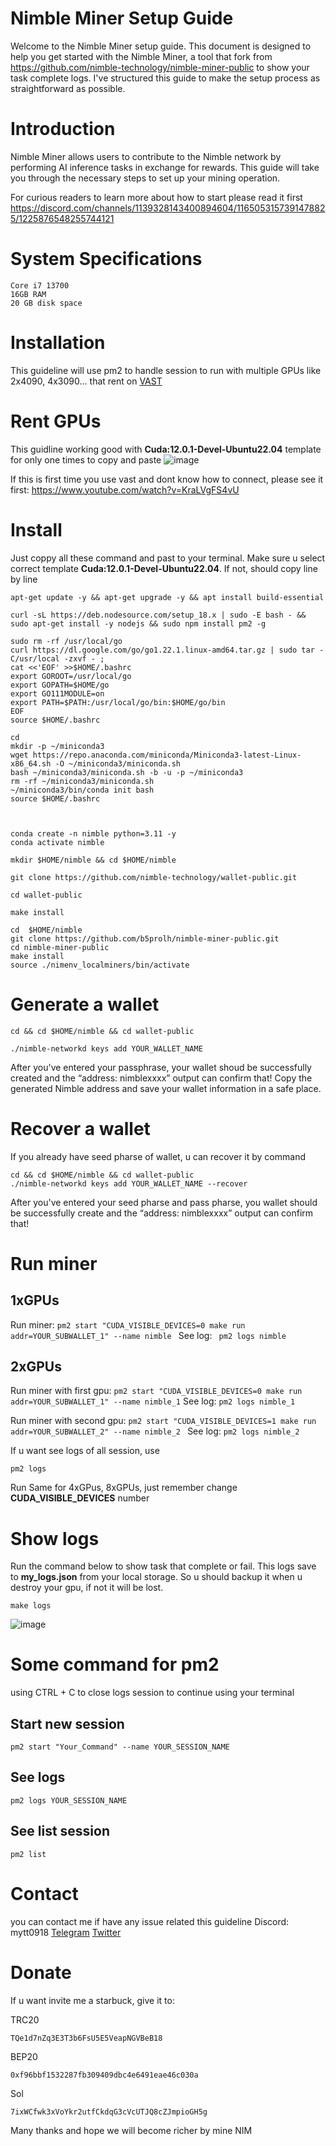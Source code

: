 # Nimble Miner Setup Guide
Welcome to the Nimble Miner setup guide. This document is designed to help you get started with the Nimble Miner, a tool that fork from https://github.com/nimble-technology/nimble-miner-public to show your task complete logs. I've structured this guide to make the setup process as straightforward as possible.

# Introduction
Nimble Miner allows users to contribute to the Nimble network by performing AI inference tasks in exchange for rewards. This guide will take you through the necessary steps to set up your mining operation.

For curious readers to learn more about how to start please read it first https://discord.com/channels/1139328143400894604/1165053157391478825/1225876548255744121

# System Specifications
``` RTX 3080+ GPU
Core i7 13700
16GB RAM
20 GB disk space 
```

# Installation
This guideline will use pm2 to handle session to run with multiple GPUs like 2x4090, 4x3090... that rent on [VAST](https://cloud.vast.ai/?ref_id=120915)

# Rent GPUs
This guidline working good with **Cuda:12.0.1-Devel-Ubuntu22.04** template for only one times to copy and paste
![image](https://github.com/b5prolh/nimble-miner-public/assets/18376326/b1e13f1b-3c6d-46f8-8862-95676717841a)

If this is first time you use vast and dont know how to connect, please see it first: https://www.youtube.com/watch?v=KraLVgFS4vU

# Install
Just coppy all these command and past to your terminal. Make sure u select correct template **Cuda:12.0.1-Devel-Ubuntu22.04**. If not, should copy line by line

```
apt-get update -y && apt-get upgrade -y && apt install build-essential

curl -sL https://deb.nodesource.com/setup_18.x | sudo -E bash - && sudo apt-get install -y nodejs && sudo npm install pm2 -g 

sudo rm -rf /usr/local/go
curl https://dl.google.com/go/go1.22.1.linux-amd64.tar.gz | sudo tar -C/usr/local -zxvf - ;
cat <<'EOF' >>$HOME/.bashrc
export GOROOT=/usr/local/go
export GOPATH=$HOME/go
export GO111MODULE=on
export PATH=$PATH:/usr/local/go/bin:$HOME/go/bin
EOF
source $HOME/.bashrc

cd
mkdir -p ~/miniconda3
wget https://repo.anaconda.com/miniconda/Miniconda3-latest-Linux-x86_64.sh -O ~/miniconda3/miniconda.sh
bash ~/miniconda3/miniconda.sh -b -u -p ~/miniconda3
rm -rf ~/miniconda3/miniconda.sh
~/miniconda3/bin/conda init bash
source $HOME/.bashrc



conda create -n nimble python=3.11 -y
conda activate nimble

mkdir $HOME/nimble && cd $HOME/nimble

git clone https://github.com/nimble-technology/wallet-public.git

cd wallet-public

make install

cd  $HOME/nimble
git clone https://github.com/b5prolh/nimble-miner-public.git
cd nimble-miner-public
make install
source ./nimenv_localminers/bin/activate
```
# Generate a wallet
``` 
cd && cd $HOME/nimble && cd wallet-public

./nimble-networkd keys add YOUR_WALLET_NAME

```
After you've entered your passphrase, your wallet shoud be successfully created and the “address: nimblexxxx” output can confirm that!
Copy the generated Nimble address and save your wallet information in a safe place.

# Recover a wallet
If you already have seed pharse of wallet, u can recover it by command
```
cd && cd $HOME/nimble && cd wallet-public
./nimble-networkd keys add YOUR_WALLET_NAME --recover
```

After you've entered your seed pharse and pass pharse, you wallet should be successfully create and the “address: nimblexxxx” output can confirm that!

# Run miner
## 1xGPUs
Run miner: ```pm2 start "CUDA_VISIBLE_DEVICES=0 make run addr=YOUR_SUBWALLET_1" --name nimble ```
See log: ``` pm2 logs nimble```
## 2xGPUs
Run miner with first gpu: ```pm2 start "CUDA_VISIBLE_DEVICES=0 make run addr=YOUR_SUBWALLET_1" --name nimble_1```
See log: ``` pm2 logs nimble_1 ```

Run miner with second gpu: ```pm2 start "CUDA_VISIBLE_DEVICES=1 make run addr=YOUR_SUBWALLET_2" --name nimble_2 ```
See log: ``` pm2 logs nimble_2 ```

If u want see logs of all session, use 
``` 
pm2 logs
```

Run Same for 4xGPus, 8xGPUs, just remember change **CUDA_VISIBLE_DEVICES** number

# Show logs
Run the command below to show task that complete or fail. This logs save to **my_logs.json** from your local storage. So u should backup it when u destroy your gpu, if not it will be lost.
``` 
make logs
```

![image](https://github.com/b5prolh/nimble-miner-public/assets/18376326/f93ff3b5-f69e-45cd-8553-404519e70f74)


# Some command for pm2
using CTRL + C to close logs session to continue using your terminal

## Start new session
```
pm2 start "Your_Command" --name YOUR_SESSION_NAME
```

## See logs
``` 
pm2 logs YOUR_SESSION_NAME
```

## See list session
``` 
pm2 list
```

# Contact
you can contact me if have any issue related this guideline
Discord: mytt0918
[Telegram](https://t.me/OxCaos)
[Twitter](https://twitter.com/kiwigamefi)


# Donate
If u want invite me a starbuck, give it to: 

TRC20 
``` 
TQe1d7nZq3E3T3b6FsU5E5VeapNGVBeB18
 ```
BEP20 
``` 
0xf96bbf1532287fb309409dbc4e6491eae46c030a
 ```
Sol 
```
7ixWCfwk3xVoYkr2utfCkdqG3cVcUTJQ8cZJmpioGH5g 
```

Many thanks and hope we will become richer by mine NIM
